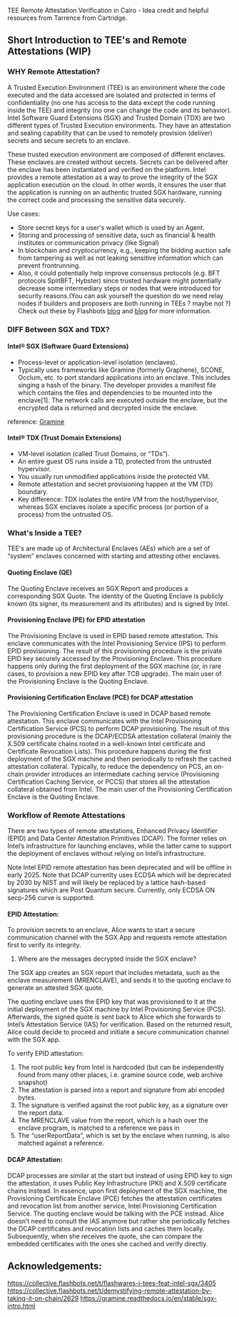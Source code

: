 TEE Remote Attestation Verification in Cairo - Idea credit and helpful resources from Tarrence from Cartridge.

## Short Introduction to TEE's and Remote Attestations (WIP)

### WHY Remote Attestation?
A Trusted Execution Environment (TEE) is an environment where the code executed and the data accessed are isolated and protected in terms of confidentiality (no one has access to the data except the code running inside the TEE) and integrity (no one can change the code and its behavior). Intel Software Guard Extensions (SGX) and Trusted Domain (TDX) are two different types of Trusted Execution environments. They have an attestation and sealing capability that can be used to remotely provision (deliver) secrets and secure secrets to an enclave. 

These trusted execution environment are composed of different enclaves. These enclaves are created without secrets. Secrets can be delivered after the enclave has been instantiated and verified on the platform. Intel provides a remote attestation as a way to prove the integrity of the SGX application execution on the cloud. In other words, it ensures the user that the application is running on an authentic trusted SGX hardware, running the correct code and processing the sensitive data securely.

Use cases:
- Store secret keys for a user's wallet which is used by an Agent.
- Storing and processing of sensitive data, such as financial & health institutes or communication privacy (like Signal)
- In blockchain and cryptocurrency, e.g., keeping the bidding auction safe from tampering as well as not leaking sensitive information which can prevent frontrunning.
- Also, it could potentially help improve consensus protocols (e.g. BFT protocols SplitBFT, Hybster) since trusted hardware might potentially decrease some intermediary steps or nodes that were introduced for security reasons.(You can ask yourself the question do we need relay nodes if builders and proposers are both running in TEEs ? maybe not ?) Check out these by Flashbots [blog](https://writings.flashbots.net/geth-inside-sgx) and [blog](https://writings.flashbots.net/block-building-inside-sgx) for more information.


### DIFF Between SGX and TDX?

#### Intel® SGX (Software Guard Extensions)

- Process-level or application-level isolation (enclaves).
- Typically uses frameworks like Gramine (formerly Graphene), SCONE, Occlum, etc. to port standard applications into an enclave. This includes singing a hash of the binary. The developer provides a manifest file which contains the files and dependencies to be mounted into the enclave[1]. The network calls are executed outside the enclave, but the encrypted data is returned and decrypted inside the enclave.

reference: [Gramine](https://github.com/gramineproject/gramine/blob/master/CI-Examples/redis/redis-server.manifest.template)

#### Intel® TDX (Trust Domain Extensions)

- VM-level isolation (called Trust Domains, or “TDs”).
- An entire guest OS runs inside a TD, protected from the untrusted hypervisor.
- You usually run unmodified applications inside the protected VM.
- Remote attestation and secret provisioning happen at the VM (TD) boundary.
- Key difference: TDX isolates the entire VM from the host/hypervisor, whereas SGX enclaves isolate a specific process (or portion of a process) from the untrusted OS.


### What's Inside a TEE?

TEE's are made up of Architectural Enclaves (AEs) which are a set of “system” enclaves concerned with starting and attesting other enclaves.

#### Quoting Enclave (QE)
The Quoting Enclave receives an SGX Report and produces a corresponding SGX Quote. The identity of the Quoting Enclave is publicly known (its signer, its measurement and its attributes) and is signed by Intel.

#### Provisioning Enclave (PE) for EPID attestation
The Provisioning Enclave is used in EPID based remote attestation. This enclave communicates with the Intel Provisioning Service (IPS) to perform EPID provisioning. The result of this provisioning procedure is the private EPID key securely accessed by the Provisioning Enclave. This procedure happens only during the first deployment of the SGX machine (or, in rare cases, to provision a new EPID key after TCB upgrade). The main user of the Provisioning Enclave is the Quoting Enclave.

#### Provisioning Certification Enclave (PCE) for DCAP attestation
The Provisioning Certification Enclave is used in DCAP based remote attestation. This enclave communicates with the Intel Provisioning Certification Service (PCS) to perform DCAP provisioning. The result of this provisioning procedure is the DCAP/ECDSA attestation collateral (mainly the X.509 certificate chains rooted in a well-known Intel certificate and Certificate Revocation Lists). This procedure happens during the first deployment of the SGX machine and then periodically to refresh the cached attestation collateral. Typically, to reduce the dependency on PCS, an on-chain provider introduces an intermediate caching service (Provisioning Certification Caching Service, or PCCS) that stores all the attestation collateral obtained from Intel. The main user of the Provisioning Certification Enclave is the Quoting Enclave.


### Workflow of Remote Attestations

There are two types of remote attestations, Enhanced Privacy Identifier (EPID) and Data Center Attestation Primitives (DCAP). The former relies on Intel’s infrastructure for launching enclaves, while the latter came to support the deployment of enclaves without relying on Intel’s infrastructure. 

Note Intel EPID remote attestation has been deprecated and will be offline in early 2025. Note that DCAP currenlty uses ECDSA which will be deprecated by 2030 by NIST and will likely be replaced by a lattice hash-based signatures which are Post Quantum secure. Currently, only ECDSA ON secp-256 curve is supported.

#### EPID Attestation:

To provision secrets to an enclave, Alice wants to start a secure communication channel with the SGX App and requests remote attestation first to verify its integrity. 

1) Where are the messages decrypted inside the SGX enclave?

The SGX app creates an SGX report that includes metadata, such as the enclave measurement (MRENCLAVE), and sends it to the quoting enclave to generate an attested SGX quote. 

The quoting enclave uses the EPID key that was provisioned to it at the initial deployment of the SGX machine by Intel Provisioning Service (PCS). Afterwards, the signed quote is sent back to Alice which she forwards to Intel’s Attestation Service (IAS) for verification. Based on the returned result, Alice could decide to proceed and initiate a secure communication channel with the SGX app.

To verify EPID attestation:

1) The root public key from Intel is hardcoded (but can be independently found from many other places, i.e. gramine source code, web archive snapshot)
2) The attestation is parsed into a report and signature from abi encoded bytes.
3) The signature is verified against the root public key, as a signature over the report data.
4) The MRENCLAVE value from the report, which is a hash over the enclave program, is matched to a reference we pass in
5) The “userReportData”, which is set by the enclave when running, is also matched against a reference.

#### DCAP Attestation:

DCAP processes are similar at the start but instead of using EPID key to sign the attestation, it uses Public Key Infrastructure (PKI) and X.509 certificate chains instead. In essence, upon first deployment of the SGX machine, the Provisioning Certificate Enclave (PCE) fetches the attestation certificates and revocation list from another service, Intel Provisioning Certification Service. The quoting enclave would be talking with the PCE instead. Alice doesn’t need to consult the IAS anymore but rather she periodically fetches the DCAP certificates and revocation lists and caches them locally. Subsequently, when she receives the quote, she can compare the embedded certificates with the ones she cached and verify directly.


## Acknowledgements:
https://collective.flashbots.net/t/flashwares-i-tees-feat-intel-sgx/3405
https://collective.flashbots.net/t/demystifying-remote-attestation-by-taking-it-on-chain/2629
https://gramine.readthedocs.io/en/stable/sgx-intro.html

